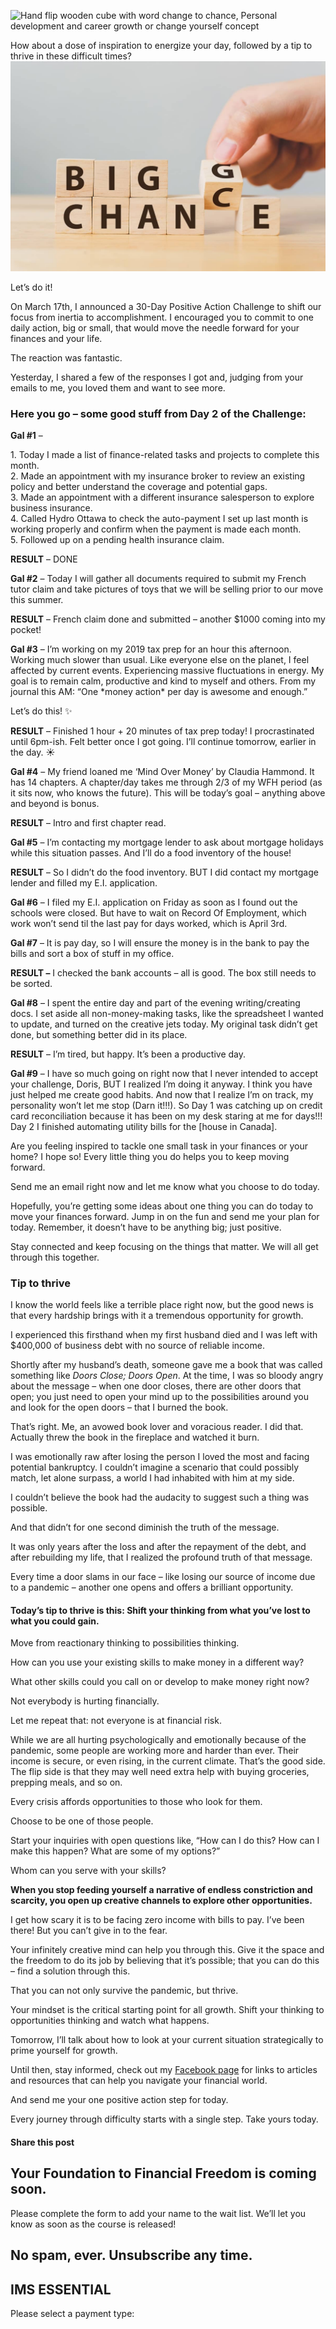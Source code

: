 ![Hand flip wooden cube with word change to chance, Personal development and career growth or change yourself concept](https://yourfinanciallaunchpad.com/wp-content/uploads/elementor/thumbs/mindset-iStock-1008719738-edited-for-blog-post-qdc6cmzytjfl1fri5t9j8vqkulav3ux2ws6d2sfatk.jpg "Hand flip wooden cube with word change to chance, Personal development and career growth or change yourself concept")

How about a dose of inspiration to energize your day, followed by a tip to thrive in these difficult times?![](attachments/mindset-iStock-1008719738-edited-for-blog-post.jpg)

Let’s do it!

On March 17th, I announced a 30-Day Positive Action Challenge to shift our focus from inertia to accomplishment. I encouraged you to commit to one daily action, big or small, that would move the needle forward for your finances and your life.

The reaction was fantastic.

Yesterday, I shared a few of the responses I got and, judging from your emails to me, you loved them and want to see more.

### Here you go – some good stuff from Day 2 of the Challenge:

**Gal #1** –

1\. Today I made a list of finance-related tasks and projects to complete this month.  
2\. Made an appointment with my insurance broker to review an existing policy and better understand the coverage and potential gaps.  
3\. Made an appointment with a different insurance salesperson to explore business insurance.  
4\. Called Hydro Ottawa to check the auto-payment I set up last month is working properly and confirm when the payment is made each month.  
5\. Followed up on a pending health insurance claim.

**RESULT** – DONE

**Gal #2** – Today I will gather all documents required to submit my French tutor claim and take pictures of toys that we will be selling prior to our move this summer.

**RESULT** – French claim done and submitted – another $1000 coming into my pocket!

**Gal #3** – I’m working on my 2019 tax prep for an hour this afternoon. Working much slower than usual. Like everyone else on the planet, I feel affected by current events. Experiencing massive fluctuations in energy. My goal is to remain calm, productive and kind to myself and others. From my journal this AM: “One \*money action\* per day is awesome and enough.”

Let’s do this! ✨

**RESULT** – Finished 1 hour + 20 minutes of tax prep today! I procrastinated until 6pm-ish. Felt better once I got going. I’ll continue tomorrow, earlier in the day. ☀️

**Gal #4** – My friend loaned me ‘Mind Over Money’ by Claudia Hammond. It has 14 chapters. A chapter/day takes me through 2/3 of my WFH period (as it sits now, who knows the future). This will be today’s goal – anything above and beyond is bonus.

**RESULT** – Intro and first chapter read.

**Gal #5** – I’m contacting my mortgage lender to ask about mortgage holidays while this situation passes. And I’ll do a food inventory of the house!

**RESULT** – So I didn’t do the food inventory. BUT I did contact my mortgage lender and filled my E.I. application.

**Gal #6** – I filed my E.I. application on Friday as soon as I found out the schools were closed. But have to wait on Record Of Employment, which work won’t send til the last pay for days worked, which is April 3rd.

**Gal #7** – It is pay day, so I will ensure the money is in the bank to pay the bills and sort a box of stuff in my office.

**RESULT –** I checked the bank accounts – all is good. The box still needs to be sorted.

**Gal #8** – I spent the entire day and part of the evening writing/creating docs. I set aside all non-money-making tasks, like the spreadsheet I wanted to update, and turned on the creative jets today. My original task didn’t get done, but something better did in its place.

**RESULT** – I’m tired, but happy. It’s been a productive day.

**Gal #9** – I have so much going on right now that I never intended to accept your challenge, Doris, BUT I realized I’m doing it anyway. I think you have just helped me create good habits. And now that I realize I’m on track, my personality won’t let me stop (Darn it!!!). So Day 1 was catching up on credit card reconciliation because it has been on my desk staring at me for days!!! Day 2 I finished automating utility bills for the \[house in Canada\].

Are you feeling inspired to tackle one small task in your finances or your home? I hope so! Every little thing you do helps you to keep moving forward.

Send me an email right now and let me know what you choose to do today.

Hopefully, you’re getting some ideas about one thing you can do today to move your finances forward. Jump in on the fun and send me your plan for today. Remember, it doesn’t have to be anything big; just positive.

Stay connected and keep focusing on the things that matter. We will all get through this together.

### Tip to thrive

I know the world feels like a terrible place right now, but the good news is that every hardship brings with it a tremendous opportunity for growth.

I experienced this firsthand when my first husband died and I was left with $400,000 of business debt with no source of reliable income.

Shortly after my husband’s death, someone gave me a book that was called something like *Doors Close; Doors Open*. At the time, I was so bloody angry about the message – when one door closes, there are other doors that open; you just need to open your mind up to the possibilities around you and look for the open doors – that I burned the book.

That’s right. Me, an avowed book lover and voracious reader. I did that. Actually threw the book in the fireplace and watched it burn.

I was emotionally raw after losing the person I loved the most and facing potential bankruptcy. I couldn’t imagine a scenario that could possibly match, let alone surpass, a world I had inhabited with him at my side.

I couldn’t believe the book had the audacity to suggest such a thing was possible.

And that didn’t for one second diminish the truth of the message.

It was only years after the loss and after the repayment of the debt, and after rebuilding my life, that I realized the profound truth of that message.

Every time a door slams in our face – like losing our source of income due to a pandemic – another one opens and offers a brilliant opportunity.

#### Today’s tip to thrive is this: Shift your thinking from what you’ve lost to what you could gain.

Move from reactionary thinking to possibilities thinking.

How can you use your existing skills to make money in a different way?

What other skills could you call on or develop to make money right now?

Not everybody is hurting financially.

Let me repeat that: not everyone is at financial risk.

While we are all hurting psychologically and emotionally because of the pandemic, some people are working more and harder than ever. Their income is secure, or even rising, in the current climate. That’s the good side. The flip side is that they may well need extra help with buying groceries, prepping meals, and so on.

Every crisis affords opportunities to those who look for them.

Choose to be one of those people.

Start your inquiries with open questions like, “How can I do this? How can I make this happen? What are some of my options?”

Whom can you serve with your skills?

**When you stop feeding yourself a narrative of endless constriction and scarcity, you open up creative channels to explore other opportunities.**

I get how scary it is to be facing zero income with bills to pay. I’ve been there! But you can’t give in to the fear.

Your infinitely creative mind can help you through this. Give it the space and the freedom to do its job by believing that it’s possible; that you can do this – find a solution through this.

That you can not only survive the pandemic, but thrive.

Your mindset is the critical starting point for all growth. Shift your thinking to opportunities thinking and watch what happens.

Tomorrow, I’ll talk about how to look at your current situation strategically to prime yourself for growth.

Until then, stay informed, check out my [Facebook page](https://www.facebook.com/YourFinancialLaunchpad/) for links to articles and resources that can help you navigate your financial world.

And send me your one positive action step for today.

Every journey through difficulty starts with a single step. Take yours today.

#### Share this post

## Your Foundation to Financial Freedom is coming soon.

Please complete the form to add your name to the wait list. We’ll let you know as soon as the course is released!

## No spam, ever. Unsubscribe any time.

## IMS ESSENTIAL

Please select a payment type: